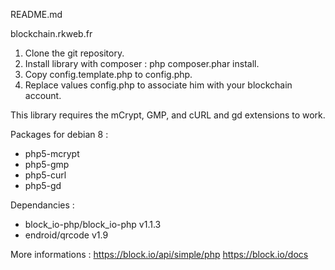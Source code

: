 README.md

blockchain.rkweb.fr

1) Clone the git repository.
2) Install library with composer : php composer.phar install.
3) Copy config.template.php to config.php.
4) Replace values config.php to associate him with your blockchain account.

This library requires the mCrypt, GMP, and cURL and gd extensions to work.

Packages for debian 8 :
- php5-mcrypt
- php5-gmp
- php5-curl
- php5-gd

Dependancies :
- block_io-php/block_io-php v1.1.3
- endroid/qrcode v1.9


More informations :
https://block.io/api/simple/php
https://block.io/docs